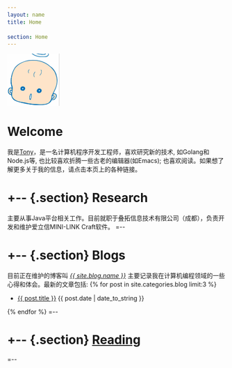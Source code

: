 ```yaml
---
layout: name
title: Home

section: Home
---
```


<img class='inset right' src='/images/tangling.png' title='Tang Ling' alt='tony avart' width='120px' />

Welcome
=======
我是[Tony](/info)，是一名计算机程序开发工程师，喜欢研究新的技术, 如Golang和Node.js等, 也比较喜欢折腾一些古老的编辑器(如Emacs); 也喜欢阅读。如果想了解更多关于我的信息，请点击本页上的各种链接。


+--	{.section}
Research
========
主要从事Java平台相关工作。目前就职于叠拓信息技术有限公司（成都），负责开发和维护爱立信MINI-LINK Craft软件。
=--

+-- {.section}
Blogs
=====
目前正在维护的博客叫 _[{{ site.blog.name }}](/blog)_ 主要记录我在计算机编程领域的一些心得和体会。最新的文章包括:
{% for post in site.categories.blog limit:3 %}
<ul class="compact recent">
<li>
	<a href="{{ post.url }}" title="{{ post.excerpt }}">{{ post.title }}</a>
	<span class="date">{{ post.date | date_to_string }}</span> 
</li>
</ul>
{% endfor %}
=--

+-- {.section}
[Reading](http://librarything.com/home/jsuper)
==============================================
<script type="text/javascript" src="http://www.librarything.com/jswidget.php?reporton=jsuper&amp;show=recent&amp;header=&amp;num=8&amp;covers=small&amp;text=title&amp;tag=show&amp;css=0&amp;style=2&amp;version=1"> </script>
=--
